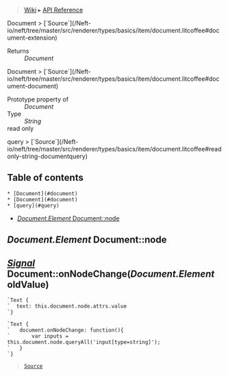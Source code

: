 > [Wiki](Home) ▸ [API Reference](API-Reference)

<dl></dl>
Document
> [`Source`](/Neft-io/neft/tree/master/src/renderer/types/basics/item/document.litcoffee#document-extension)

<dl><dt>Returns</dt><dd><i>Document</i></dd></dl>
Document
> [`Source`](/Neft-io/neft/tree/master/src/renderer/types/basics/item/document.litcoffee#document-document)

<dl><dt>Prototype property of</dt><dd><i>Document</i></dd><dt>Type</dt><dd><i>String</i></dd><dt>read only</dt></dl>
query
> [`Source`](/Neft-io/neft/tree/master/src/renderer/types/basics/item/document.litcoffee#readonly-string-documentquery)

## Table of contents
    * [Document](#document)
    * [Document](#document)
    * [query](#query)
  * [*Document.Element* Document::node](#documentelement-documentnode)

*Document.Element* Document::node
---------------------------------
## [*Signal*](/Neft-io/neft/wiki/Signal-API.md#class-signal) Document::onNodeChange(*Document.Element* oldValue)

```nml
`Text {
`  text: this.document.node.attrs.value
`}
```
```nml
`Text {
`   document.onNodeChange: function(){
`       var inputs = this.document.node.queryAll('input[type=string]');
`   }
`}
```

> [`Source`](/Neft-io/neft/tree/master/src/renderer/types/basics/item/document.litcoffee#documentelement-documentnode-signal-documentonnodechangedocumentelement-oldvalue)

